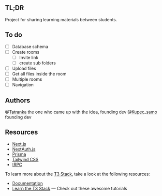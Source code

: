 ## TL;DR
Project for sharing learning materials between students.

## To do
- [ ] Database schema
- [ ] Create rooms
  - [ ] Invite link
  - [ ] create sub folders
- [ ] Upload files
- [ ] Get all files inside the room
- [ ] Multiple rooms 
- [ ] Navigation

## Authors
[@Tatranka](https://github.com/Tatrank)
the one who came up with the idea, founding dev
[@Kupec_samo](https://github.com/osmak1234)
founding dev
## Resources
- [Next.js](https://nextjs.org)
- [NextAuth.js](https://next-auth.js.org)
- [Prisma](https://prisma.io)
- [Tailwind CSS](https://tailwindcss.com)
- [tRPC](https://trpc.io)

To learn more about the [T3 Stack](https://create.t3.gg/), take a look at the following resources:

- [Documentation](https://create.t3.gg/)
- [Learn the T3 Stack](https://create.t3.gg/en/faq#what-learning-resources-are-currently-available) — Check out these awesome tutorials
